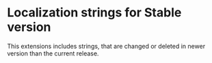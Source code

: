 # Localization strings for Stable version

This extensions includes strings, that are changed or deleted in newer version than the current release.